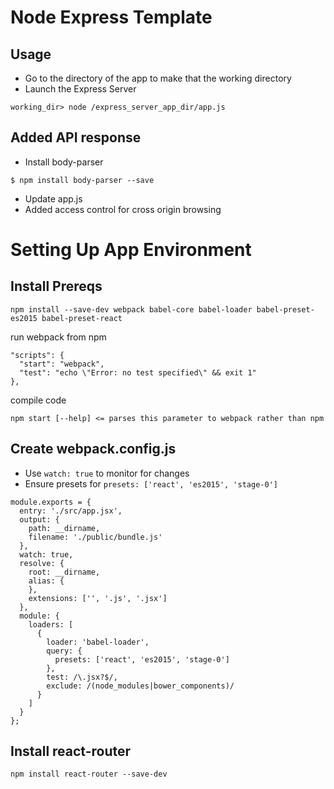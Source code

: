 # Node Express Template

## Usage
- Go to the directory of the app to make that the working directory
- Launch the Express Server
```
working_dir> node /express_server_app_dir/app.js
```

## Added API response
- Install body-parser
```
$ npm install body-parser --save
```
- Update app.js
- Added access control for cross origin browsing

# Setting Up App Environment
## Install Prereqs
```
npm install --save-dev webpack babel-core babel-loader babel-preset-es2015 babel-preset-react
```

run webpack from npm
```
"scripts": {
  "start": "webpack",
  "test": "echo \"Error: no test specified\" && exit 1"
},
```
compile code
```
npm start [--help] <= parses this parameter to webpack rather than npm
```
## Create webpack.config.js
- Use ```watch: true``` to monitor for changes
- Ensure presets for ```presets: ['react', 'es2015', 'stage-0']```
```
module.exports = {
  entry: './src/app.jsx',
  output: {
    path: __dirname,
    filename: './public/bundle.js'
  },
  watch: true,
  resolve: {
    root: __dirname,
    alias: {
    },
    extensions: ['', '.js', '.jsx']
  },
  module: {
    loaders: [
      {
        loader: 'babel-loader',
        query: {
          presets: ['react', 'es2015', 'stage-0']
        },
        test: /\.jsx?$/,
        exclude: /(node_modules|bower_components)/
      }
    ]
  }
};
```

## Install react-router
```
npm install react-router --save-dev
```
